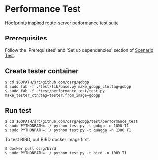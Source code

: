 Performance Test
===

[Hoofprints](https://github.com/sspies8684/hoofprints) inspired route-server performance test suite

## Prerequisites

Follow the 'Prerequisites' and 'Set up dependencies' section of [Scenario Test](https://github.com/osrg/gobgp/blob/master/test/scenario_test/README.md).

## Create tester container

```shell
$ cd $GOPATH/src/github.com/osrg/gobgp
$ sudo fab -f ./test/lib/base.py make_gobgp_ctn:tag=gobgp
$ sudo fab -f ./test/performance_test/test.py make_tester_ctn:tag=tester,from_image=gobgp
```

## Run test

```shell
$ cd $GOPATH/src/github.com/osrg/gobgp/test/performance_test
$ sudo PYTHONPATH=../ python test.py -t gobgp -n 1000 T1
$ sudo PYTHONPATH=../ python test.py -t quagga -n 1000 T1
```

To test BIRD, pull BIRD docker image first.

```shell
$ docker pull osrg/bird
$ sudo PYTHONPATH=../ python test.py -t bird -n 1000 T1
```
